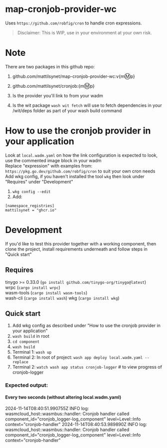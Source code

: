 # map-cronjob-provider-wc

Uses `https://github.com/robfig/cron` to handle cron expressions.   


> Disclaimer: This is WIP, use in your environment at your own risk.

# Note
There are two packages in this github repo:  
1. github.com/mattilsynet/map-cronjob-provider-wc:v{m:m:p}  
2. github.com/mattilsynet/cronjob:{m:m:p}  

1. Is the provider you'll link to from your wadm  
2. Is the wit package `wash wit fetch` will use to fetch dependencies in your /wit/deps folder as part of your wash build command  

# How to use the cronjob provider in your application

Look at `local.wadm.yaml` on how the link configuration is expected to look, use the commented image block in your wadm    
Replace "expression" with examples from: `https://pkg.go.dev/github.com/robfig/cron` to suit your own cron needs   
Add wkg config, if you haven't installed the tool `wkg` then look under "Requires" under "Development" 
1. `wkg config --edit`
2. Add:
```
[namespace_registries]
mattilsynet = "ghcr.io"
```

# Development
If you'd like to test this provider together with a working component, then clone the project, install requirements underneath and follow steps in "Quick start"

## Requires
tinygo >= 0.33.0 (`go install github.com/tinygo-org/tinygo@latest`)  
wrpc (`cargo install wrpc`)  
wasm-tools (`cargo install wasm-tools`)  
wash-cli (`cargo install wash`) 
wkg (`cargo install wkg`)

## Quick start
1. Add wkg config as described under "How to use the cronjob provider in your application"
2. `wash build` in root  
3. `cd component`
4. `wash build`  
5. Terminal 1: `wash up` 
6. Terminal 2: In root of project: `wash app deploy local.wadm.yaml --replace`  
7. Terminal 2: `watch wash app status cronjob-logger` # to view progress of cronjob-logger  

### Expected output:
#### Every two seconds (without altering local.wadm.yaml)
2024-11-14T08:40:51.990755Z  INFO log: wasmcloud_host::wasmbus::handler: Cronjob handler called component_id="cronjob_logger-log_component" level=Level::Info context="cronjob-handler"
2024-11-14T08:40:53.989890Z  INFO log: wasmcloud_host::wasmbus::handler: Cronjob handler called component_id="cronjob_logger-log_component" level=Level::Info context="cronjob-handler"

